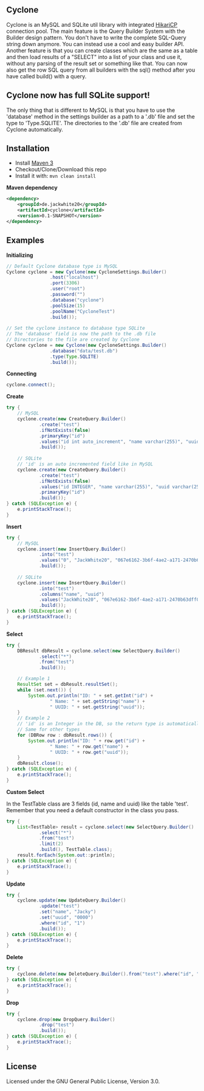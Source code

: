 ## Cyclone
Cyclone is an MySQL and SQLite util library with integrated [HikariCP](http://brettwooldridge.github.io/HikariCP/) connection pool.
The main feature is the Query Builder System with the Builder design pattern.
You don't have to write the complete SQL-Query string down anymore. You can instead use a cool and easy builder API.
Another feature is that you can create classes which are the same as a table and then load results of a "SELECT" into a list of your class and use it, without any parsing of the result set or something like that.
You can now also get the row SQL query from all builders with the sql() method after you have called build() with a query.

## Cyclone now has full SQLite support!
The only thing that is different to MySQL is that you have to use the 'database' method in the settings builder as a path to a '.db' file and set the type to 'Type.SQLITE'.
The directories to the '.db' file are created from Cyclone automatically.

## Installation
- Install [Maven 3](http://maven.apache.org/download.cgi)
- Checkout/Clone/Download this repo
- Install it with: ```mvn clean install```

**Maven dependency**
```xml
<dependency>
    <groupId>de.jackwhite20</groupId>
    <artifactId>cyclone</artifactId>
    <version>0.1-SNAPSHOT</version>
</dependency>
```

## Examples

**Initializing**
```java
// Default Cyclone database type is MySQL
Cyclone cyclone = new Cyclone(new CycloneSettings.Builder()
                .host("localhost")
                .port(3306)
                .user("root")
                .password("")
                .database("cyclone")
                .poolSize(15)
                .poolName("CycloneTest")
                .build());
                
// Set the cyclone instance to database type SQLite
// The 'database' field is now the path to the .db file
// Directories to the file are created by Cyclone
Cyclone cyclone = new Cyclone(new CycloneSettings.Builder()
				.database("data/test.db")
				.type(Type.SQLITE)
				.build());
```
**Connecting**
```java
cyclone.connect();
```
**Create**
```java
try {
	// MySQL
    cyclone.create(new CreateQuery.Builder()
            .create("test")
            .ifNotExists(false)
            .primaryKey("id")
            .values("id int auto_increment", "name varchar(255)", "uuid varchar(255)")
            .build());
    
    // SQLite
    // 'id' is an auto incremented field like in MySQL
	cyclone.create(new CreateQuery.Builder()
    		.create("test")
            .ifNotExists(false)
            .values("id INTEGER", "name varchar(255)", "uuid varchar(255)")
            .primaryKey("id")
            .build());
} catch (SQLException e) {
    e.printStackTrace();
}
```
**Insert**
```java
try {
	// MySQL
    cyclone.insert(new InsertQuery.Builder()
            .into("test")
            .values("0", "JackWhite20", "067e6162-3b6f-4ae2-a171-2470b63dff00")
            .build());
    
    // SQLite
    cyclone.insert(new InsertQuery.Builder()
    		.into("test")
            .columns("name", "uuid")
            .values("JackWhite20", "067e6162-3b6f-4ae2-a171-2470b63dff00")
            .build());
} catch (SQLException e) {
    e.printStackTrace();
}
```
**Select**
```java
try {
    DBResult dbResult = cyclone.select(new SelectQuery.Builder()
            .select("*")
            .from("test")
            .build());

	// Example 1
    ResultSet set = dbResult.resultSet();
    while (set.next()) {
        System.out.println("ID: " + set.getInt("id") +
                " Name: " + set.getString("name") +
                " UUID: " + set.getString("uuid"));
    }
    // Example 2
    // 'id' is an Integer in the DB, so the return type is automatically an Integer
    // Same for other types
    for (DBRow row : dbResult.rows()) {
    	System.out.println("ID: " + row.get("id") +
        		" Name: " + row.get("name") + 
                " UUID: " + row.get("uuid"));
    }
    dbResult.close();
} catch (SQLException e) {
    e.printStackTrace();
}
```
**Custom Select**

In the TestTable class are 3 fields (id, name and uuid) like the table 'test'.
Remember that you need a default constructor in the class you pass.
```java
try {
    List<TestTable> result = cyclone.select(new SelectQuery.Builder()
            .select("*")
            .from("test")
            .limit(2)
            .build(), TestTable.class);
    result.forEach(System.out::println);
} catch (SQLException e) {
    e.printStackTrace();
}
```
**Update**
```java
try {
    cyclone.update(new UpdateQuery.Builder()
            .update("test")
            .set("name", "Jacky")
            .set("uuid", "0000")
            .where("id", "1")
            .build());
} catch (SQLException e) {
    e.printStackTrace();
}
```
**Delete**
```java
try {
	cyclone.delete(new DeleteQuery.Builder().from("test").where("id", "1").build());
} catch (SQLException e) {
	e.printStackTrace();
}
```
**Drop**
```java
try {
    cyclone.drop(new DropQuery.Builder()
            .drop("test")
            .build());
} catch (SQLException e) {
    e.printStackTrace();
}
```
## License
Licensed under the GNU General Public License, Version 3.0.
